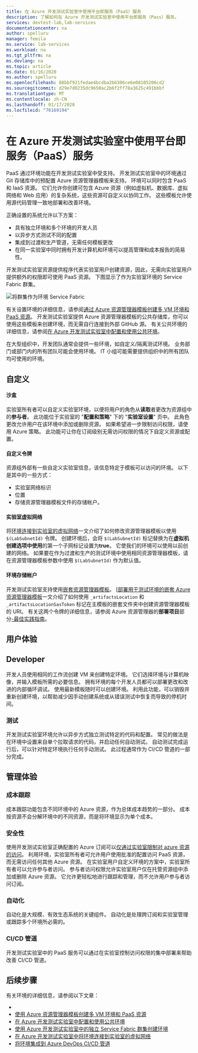 ```yaml
---
title: 在 Azure 开发测试实验室中使用平台即服务（PaaS）服务
description: 了解如何在 Azure 开发测试实验室中使用平台即服务（Pass）服务。
services: devtest-lab,lab-services
documentationcenter: na
author: spelluru
manager: femila
ms.service: lab-services
ms.workload: na
ms.tgt_pltfrm: na
ms.devlang: na
ms.topic: article
ms.date: 01/16/2020
ms.author: spelluru
ms.openlocfilehash: 88bbf921fedae4bcdba2b6386ce6e08105206cd2
ms.sourcegitcommit: d29e7d0235dc9650ac2b6f2ff78a3625c491bbbf
ms.translationtype: MT
ms.contentlocale: zh-CN
ms.lasthandoff: 01/17/2020
ms.locfileid: "76169194"
---
```

# <a name="use-platform-as-a-service-paas-services-in-azure-devtest-labs"></a>在 Azure 开发测试实验室中使用平台即服务（PaaS）服务
PaaS 通过环境功能在开发测试实验室中受支持。 开发测试实验室中的环境通过 Git 存储库中的预配置 Azure 资源管理器模板来支持。 环境可以同时包含 PaaS 和 IaaS 资源。 它们允许你创建可包含 Azure 资源（例如虚拟机、数据库、虚拟网络和 Web 应用）的复杂系统，这些资源可自定义以协同工作。 这些模板允许使用源代码管理一致地部署和改善环境。 

正确设置的系统允许以下方案： 

- 具有独立环境和多个环境的开发人员
- 以异步方式测试不同的配置
- 集成到过渡和生产管道，无需任何模板更改
- 在同一实验室中同时拥有开发计算机和环境可以提高管理和成本报告的简易性。  

开发测试实验室资源提供程序代表实验室用户创建资源，因此，无需向实验室用户提供额外的权限即可使用 PaaS 资源。 下图显示了作为实验室环境的 Service Fabric 群集。

![将群集作为环境 Service Fabric](./media/create-environment-service-fabric-cluster/cluster-created.png)

有关设置环境的详细信息，请参阅[通过 Azure 资源管理器模板创建多 VM 环境和 PaaS 资源](devtest-lab-create-environment-from-arm.md)。 开发测试实验室提供 Azure 资源管理器模板的公共存储库，你可以使用这些模板来创建环境，而无需自行连接到外部 GitHub 源。 有关公共环境的详细信息，请参阅[在 Azure 开发测试实验室中配置和使用公共环境](devtest-lab-configure-use-public-environments.md)。

在大型组织中，开发团队通常会提供一些环境，如自定义/隔离测试环境。 业务部门或部门内的所有团队可能会使用环境。 IT 小组可能需要提供组织中的所有团队均可使用的环境。  

## <a name="customizations"></a>自定义

#### <a name="sandbox"></a>沙盒 
实验室所有者可以自定义实验室环境，以便将用户的角色从**读取**者更改为资源组中的**参与者**。 此功能位于实验室的 "**配置和策略**" 下的 "**实验室设置**" 页中。 此角色更改允许用户在该环境中添加或删除资源。 如果希望进一步限制访问权限，请使用 Azure 策略。 此功能可让你在订阅级别无需访问权限的情况下自定义资源或配置。

#### <a name="custom-tokens"></a>自定义令牌
资源组外部有一些自定义实验室信息，该信息特定于模板可以访问的环境。 以下是其中的一些方式： 

- 实验室网络标识
- 位置
- 存储资源管理器模板文件的存储帐户。 
 
#### <a name="lab-virtual-network"></a>实验室虚拟网络
将[环境连接到实验室的虚拟网络](connect-environment-lab-virtual-network.md)一文介绍了如何修改资源管理器模板以使用 `$(LabSubnetId)` 令牌。 创建环境后，会将 `$(LabSubnetId)` 标记替换为在**虚拟机创建选项中使用**的第一个子网标记设置为**true**。 它使我们的环境可以使用以前创建的网络。 如果要在作为过渡和生产的测试环境中使用相同资源管理器模板，请在资源管理器模板参数中使用 `$(LabSubnetId)` 作为默认值。 

#### <a name="environment-storage-account"></a>环境存储帐户
开发测试实验室支持使用[嵌套资源管理器模板](../azure-resource-manager/templates/linked-templates.md)。 [[部署用于测试环境的嵌套 Azure 资源管理器模板](deploy-nested-template-environments.md)一文介绍了如何使用 `_artifactsLocation` 和 `_artifactsLocationSasToken` 标记在主模板的嵌套文件夹中创建资源管理器模板的 URI。 有关这两个令牌的详细信息，请参阅 Azure 资源管理器的**部署项目**部分[-最佳实践指南](https://github.com/Azure/azure-quickstart-templates/blob/master/1-CONTRIBUTION-GUIDE/best-practices.md)。

## <a name="user-experience"></a>用户体验

## <a name="developer"></a>Developer
开发人员使用相同的工作流创建 VM 来创建特定环境。 它们选择环境与计算机映像，并输入模板所需的必要信息。 拥有环境的每个开发人员都可以部署更改和改进的内部循环调试。 使用最新模板随时可以创建环境。  利用此功能，可以销毁并重新创建环境，以帮助减少因手动创建系统或从错误测试中恢复而导致的停机时间。  

### <a name="testing"></a>测试
开发测试实验室环境允许以异步方式独立测试特定的代码和配置。 常见的做法是在环境中设置来自单个拉取请求的代码，并启动任何自动测试。 自动测试完成运行后，可以针对特定环境执行任何手动测试。 此过程通常作为 CI/CD 管道的一部分完成。 

## <a name="management-experience"></a>管理体验

### <a name="cost-tracking"></a>成本跟踪
成本跟踪功能包含不同环境中的 Azure 资源，作为总体成本趋势的一部分。 成本按资源不会分解环境中的不同资源，而是将环境显示为单个成本。

### <a name="security"></a>安全性
使用开发测试实验室正确配置的 Azure 订阅可以[仅通过实验室限制对 azure 资源的访问](devtest-lab-add-devtest-user.md)。 利用环境，实验室所有者可允许用户使用批准的配置访问 PaaS 资源，而无需访问任何其他 Azure 资源。 在实验室用户自定义环境的方案中，实验室所有者可以允许参与者访问。 参与者访问权限允许实验室用户仅在托管资源组中添加或删除 Azure 资源。 它允许更轻松地进行跟踪和管理，而不允许用户参与者访问订阅。

### <a name="automation"></a>自动化
自动化是大规模、有效生态系统的关键组件。 自动化是处理跨订阅和实验室管理或跟踪多个环境所必需的。

### <a name="cicd-pipeline"></a>CI/CD 管道
开发测试实验室中的 PaaS 服务可以通过在实验室控制访问权限的集中部署来帮助改善 CI/CD 管道。

## <a name="next-steps"></a>后续步骤
有关环境的详细信息，请参阅以下文章： 

- 
- [使用 Azure 资源管理器模板创建多 VM 环境和 PaaS 资源](devtest-lab-create-environment-from-arm.md)
- [在 Azure 开发测试实验室中配置和使用公共环境](devtest-lab-configure-use-public-environments.md)
- [使用 Azure 开发测试实验室中的独立 Service Fabric 群集创建环境](create-environment-service-fabric-cluster.md)
- [在 Azure 开发测试实验室中将环境连接到实验室的虚拟网络](connect-environment-lab-virtual-network.md)
- [将环境集成到 Azure DevOps CI/CD 管道](integrate-environments-devops-pipeline.md)
 





